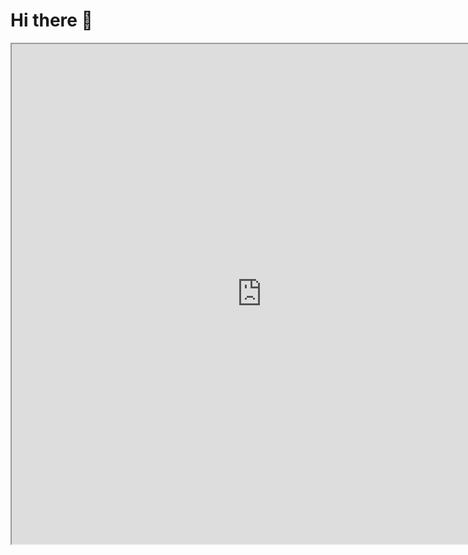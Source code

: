 # Hi there 👋

<div>
  <iframe src="https://wilspi.com/about-me" style="height:800px;width:800px" title="Iframe Acko"></iframe>
</div>

<!--
**wilspi/wilspi** is a ✨ _special_ ✨ repository because its `README.md` (this file) appears on your GitHub profile.

Here are some ideas to get you started:

- 🔭 I’m currently working on ...
- 🌱 I’m currently learning ...
- 👯 I’m looking to collaborate on ...
- 🤔 I’m looking for help with ...
- 💬 Ask me about ...
- 📫 How to reach me: ...
- 😄 Pronouns: ...
- ⚡ Fun fact: ...
-->
